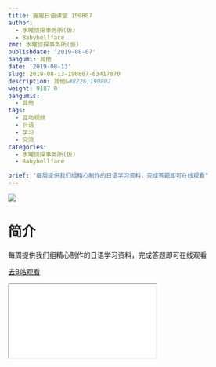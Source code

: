 ```yaml
---
title: 猩猩日语课堂 190807
author:
  - 水曜侦探事务所(仮)
  - Babyhellface
zmz: 水曜侦探事务所(仮)
publishdate: '2019-08-07'
bangumi: 其他
date: '2019-08-13'
slug: 2019-08-13-190807-63417070
description: 其他&#8226;190807
weight: 9187.0
bangumis:
  - 其他
tags:
  - 互动视频
  - 日语
  - 学习
  - 交流
categories:
  - 水曜侦探事务所(仮)
  - Babyhellface

brief: "每周提供我们组精心制作的日语学习资料，完成答题即可在线观看"
---
```

![](https://raw.githubusercontent.com/tcgriffith/owaraisite/master/static/tmpimg/751d13001ec69792c8bf86429f9a868cf0caad24.jpg.480.jpg)
# 简介  
每周提供我们组精心制作的日语学习资料，完成答题即可在线观看  

[去B站观看](https://www.bilibili.com/video/av63417070/)
<div class ="resp-container"><iframe class="testiframe" src="//player.bilibili.com/player.html?aid=63417070"", scrolling="no", allowfullscreen="true" > </iframe></div> 
